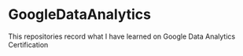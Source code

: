 # GoogleDataAnalytics
This repositories record what I have learned on Google Data Analytics Certification
